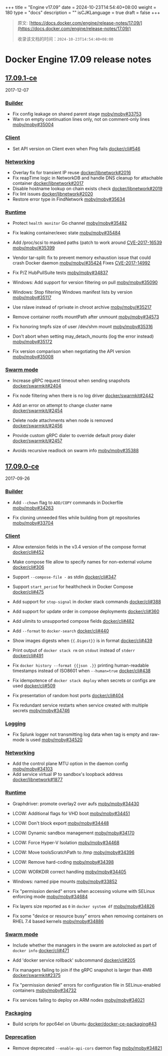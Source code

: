+++
title = "Engine v17.09"
date = 2024-10-23T14:54:40+08:00
weight = 180
type = "docs"
description = ""
isCJKLanguage = true
draft = false
+++

> 原文: [https://docs.docker.com/engine/release-notes/17.09/](https://docs.docker.com/engine/release-notes/17.09/)
>
> 收录该文档的时间：`2024-10-23T14:54:40+08:00`

# Docker Engine 17.09 release notes

## [17.09.1-ce](https://docs.docker.com/engine/release-notes/17.09/#17091-ce)

2017-12-07

### [Builder](https://docs.docker.com/engine/release-notes/17.09/#builder)

- Fix config leakage on shared parent stage [moby/moby#33753](https://github.com/moby/moby/issues/33753)
- Warn on empty continuation lines only, not on comment-only lines [moby/moby#35004](https://github.com/moby/moby/pull/35004)

### [Client](https://docs.docker.com/engine/release-notes/17.09/#client)

- Set API version on Client even when Ping fails [docker/cli#546](https://github.com/docker/cli/pull/546)

### [Networking](https://docs.docker.com/engine/release-notes/17.09/#networking)

- Overlay fix for transient IP reuse [docker/libnetwork#2016](https://github.com/docker/libnetwork/pull/2016)
- Fix reapTime logic in NetworkDB and handle DNS cleanup for attachable container [docker/libnetwork#2017](https://github.com/docker/libnetwork/pull/2017)
- Disable hostname lookup on chain exists check [docker/libnetwork#2019](https://github.com/docker/libnetwork/pull/2019)
- Fix lint issues [docker/libnetwork#2020](https://github.com/docker/libnetwork/pull/2020)
- Restore error type in FindNetwork [moby/moby#35634](https://github.com/moby/moby/pull/35634)

### [Runtime](https://docs.docker.com/engine/release-notes/17.09/#runtime)

- Protect `health monitor` Go channel [moby/moby#35482](https://github.com/moby/moby/pull/35482)
- Fix leaking container/exec state [moby/moby#35484](https://github.com/moby/moby/pull/35484)
- Add /proc/scsi to masked paths (patch to work around [CVE-2017-16539](https://cve.mitre.org/cgi-bin/cvename.cgi?name=CVE-2017-16539) [moby/moby/#35399](https://github.com/moby/moby/pull/35399)
- Vendor tar-split: fix to prevent memory exhaustion issue that could crash Docker daemon [moby/moby/#35424](https://github.com/moby/moby/pull/35424) Fixes [CVE-2017-14992](https://cve.mitre.org/cgi-bin/cvename.cgi?name=CVE-2017-14992)
- Fix P/Z HubPullSuite tests [moby/moby#34837](https://github.com/moby/moby/pull/34837)

- Windows: Add support for version filtering on pull [moby/moby#35090](https://github.com/moby/moby/pull/35090)

- Windows: Stop filtering Windows manifest lists by version [moby/moby#35117](https://github.com/moby/moby/pull/35117)
- Use rslave instead of rprivate in chroot archive [moby/moby/#35217](https://github.com/moby/moby/pull/35217)
- Remove container rootfs mountPath after unmount [moby/moby#34573](https://github.com/moby/moby/pull/34573)
- Fix honoring tmpfs size of user /dev/shm mount [moby/moby#35316](https://github.com/moby/moby/pull/35316)
- Don't abort when setting may_detach_mounts (log the error instead) [moby/moby#35172](https://github.com/moby/moby/pull/35172)
- Fix version comparison when negotiating the API version [moby/moby#35008](https://github.com/moby/moby/pull/35008)

### [Swarm mode](https://docs.docker.com/engine/release-notes/17.09/#swarm-mode)

- Increase gRPC request timeout when sending snapshots [docker/swarmkit#2404](https://github.com/docker/swarmkit/pull/2404)

- Fix node filtering when there is no log driver [docker/swarmkit#2442](https://github.com/docker/swarmkit/pull/2442)
- Add an error on attempt to change cluster name [docker/swarmkit/#2454](https://github.com/docker/swarmkit/pull/2454)
- Delete node attachments when node is removed [docker/swarmkit/#2456](https://github.com/docker/swarmkit/pull/2456)
- Provide custom gRPC dialer to override default proxy dialer [docker/swarmkit/#2457](https://github.com/docker/swarmkit/pull/2457)
- Avoids recursive readlock on swarm info [moby/moby#35388](https://github.com/moby/moby/pull/35388)

## [17.09.0-ce](https://docs.docker.com/engine/release-notes/17.09/#17090-ce)

2017-09-26

### [Builder](https://docs.docker.com/engine/release-notes/17.09/#builder-1)

- Add `--chown` flag to `ADD/COPY` commands in Dockerfile [moby/moby#34263](https://github.com/moby/moby/pull/34263)

- Fix cloning unneeded files while building from git repositories [moby/moby#33704](https://github.com/moby/moby/pull/33704)

### [Client](https://docs.docker.com/engine/release-notes/17.09/#client-1)

- Allow extension fields in the v3.4 version of the compose format [docker/cli#452](https://github.com/docker/cli/pull/452)
- Make compose file allow to specify names for non-external volume [docker/cli#306](https://github.com/docker/cli/pull/306)
- Support `--compose-file -` as stdin [docker/cli#347](https://github.com/docker/cli/pull/347)
- Support `start_period` for healthcheck in Docker Compose [docker/cli#475](https://github.com/docker/cli/pull/475)

- Add support for `stop-signal` in docker stack commands [docker/cli#388](https://github.com/docker/cli/pull/388)
- Add support for update order in compose deployments [docker/cli#360](https://github.com/docker/cli/pull/360)
- Add ulimits to unsupported compose fields [docker/cli#482](https://github.com/docker/cli/pull/482)
- Add `--format` to `docker-search` [docker/cli#440](https://github.com/docker/cli/pull/440)

- Show images digests when `{{.Digest}}` is in format [docker/cli#439](https://github.com/docker/cli/pull/439)
- Print output of `docker stack rm` on `stdout` instead of `stderr` [docker/cli#491](https://github.com/docker/cli/pull/491)

- Fix `docker history --format {{json .}}` printing human-readable timestamps instead of ISO8601 when `--human=true` [docker/cli#438](https://github.com/docker/cli/pull/438)
- Fix idempotence of `docker stack deploy` when secrets or configs are used [docker/cli#509](https://github.com/docker/cli/pull/509)
- Fix presentation of random host ports [docker/cli#404](https://github.com/docker/cli/pull/404)
- Fix redundant service restarts when service created with multiple secrets [moby/moby#34746](https://github.com/moby/moby/issues/34746)

### [Logging](https://docs.docker.com/engine/release-notes/17.09/#logging)

- Fix Splunk logger not transmitting log data when tag is empty and raw-mode is used [moby/moby#34520](https://github.com/moby/moby/pull/34520)

### [Networking](https://docs.docker.com/engine/release-notes/17.09/#networking-1)

- Add the control plane MTU option in the daemon config [moby/moby#34103](https://github.com/moby/moby/pull/34103)
- Add service virtual IP to sandbox's loopback address [docker/libnetwork#1877](https://github.com/docker/libnetwork/pull/1877)

### [Runtime](https://docs.docker.com/engine/release-notes/17.09/#runtime-1)

- Graphdriver: promote overlay2 over aufs [moby/moby#34430](https://github.com/moby/moby/pull/34430)
- LCOW: Additional flags for VHD boot [moby/moby#34451](https://github.com/moby/moby/pull/34451)
- LCOW: Don't block export [moby/moby#34448](https://github.com/moby/moby/pull/34448)
- LCOW: Dynamic sandbox management [moby/moby#34170](https://github.com/moby/moby/pull/34170)
- LCOW: Force Hyper-V Isolation [moby/moby#34468](https://github.com/moby/moby/pull/34468)
- LCOW: Move toolsScratchPath to /tmp [moby/moby#34396](https://github.com/moby/moby/pull/34396)
- LCOW: Remove hard-coding [moby/moby#34398](https://github.com/moby/moby/pull/34398)
- LCOW: WORKDIR correct handling [moby/moby#34405](https://github.com/moby/moby/pull/34405)
- Windows: named pipe mounts [moby/moby#33852](https://github.com/moby/moby/pull/33852)

- Fix "permission denied" errors when accessing volume with SELinux enforcing mode [moby/moby#34684](https://github.com/moby/moby/pull/34684)
- Fix layers size reported as `0` in `docker system df` [moby/moby#34826](https://github.com/moby/moby/pull/34826)
- Fix some "device or resource busy" errors when removing containers on RHEL 7.4 based kernels [moby/moby#34886](https://github.com/moby/moby/pull/34886)

### [Swarm mode](https://docs.docker.com/engine/release-notes/17.09/#swarm-mode-1)

- Include whether the managers in the swarm are autolocked as part of `docker info` [docker/cli#471](https://github.com/docker/cli/pull/471)

- Add 'docker service rollback' subcommand [docker/cli#205](https://github.com/docker/cli/pull/205)

- Fix managers failing to join if the gRPC snapshot is larger than 4MB [docker/swarmkit#2375](https://github.com/docker/swarmkit/pull/2375)
- Fix "permission denied" errors for configuration file in SELinux-enabled containers [moby/moby#34732](https://github.com/moby/moby/pull/34732)
- Fix services failing to deploy on ARM nodes [moby/moby#34021](https://github.com/moby/moby/pull/34021)

### [Packaging](https://docs.docker.com/engine/release-notes/17.09/#packaging)

- Build scripts for ppc64el on Ubuntu [docker/docker-ce-packaging#43](https://github.com/docker/docker-ce-packaging/pull/43)

### [Deprecation](https://docs.docker.com/engine/release-notes/17.09/#deprecation)

- Remove deprecated `--enable-api-cors` daemon flag [moby/moby#34821](https://github.com/moby/moby/pull/34821)
